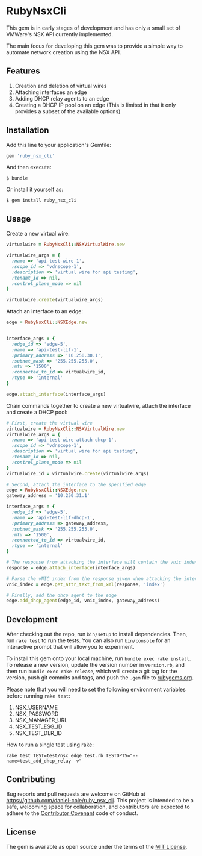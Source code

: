 # RubyNsxCli

This gem is in early stages of development and has only a small set of VMWare's NSX
API currently implemented.

The main focus for developing this gem was to provide a simple way to automate network creation using the NSX API.

## Features

1. Creation and deletion of virtual wires
2. Attaching interfaces an edge
3. Adding DHCP relay agents to an edge
4. Creating a DHCP IP pool on an edge (This is limited in that it only provides a subset of the available options)

## Installation

Add this line to your application's Gemfile:

```ruby
gem 'ruby_nsx_cli'
```

And then execute:

    $ bundle

Or install it yourself as:

    $ gem install ruby_nsx_cli

## Usage

Create a new virtual wire:
```ruby
virtualwire = RubyNsxCli::NSXVirtualWire.new

virtualwire_args = {
  :name => 'api-test-wire-1',
  :scope_id => 'vdnscope-1',
  :description => 'virtual wire for api testing',
  :tenant_id => nil,
  :control_plane_mode => nil
}

virtualwire.create(virtualwire_args)
```

Attach an interface to an edge:
```ruby
edge = RubyNsxCli::NSXEdge.new


interface_args = {
  :edge_id => 'edge-5',
  :name => 'api-test-lif-1',
  :primary_address => '10.250.30.1',
  :subnet_mask => '255.255.255.0',
  :mtu => '1500',
  :connected_to_id => virtualwire_id,
  :type => 'internal'
}

edge.attach_interface(interface_args)
```

Chain commands together to create a new virtualwire, attach the interface and create a DHCP pool:
```ruby
# First, create the virtual wire 
virtualwire = RubyNsxCli::NSXVirtualWire.new
virtualwire_args = {
  :name => 'api-test-wire-attach-dhcp-1',
  :scope_id => 'vdnscope-1',
  :description => 'virtual wire for api testing',
  :tenant_id => nil,
  :control_plane_mode => nil
}
virtualwire_id = virtualwire.create(virtualwire_args)

# Second, attach the interface to the specified edge
edge = RubyNsxCli::NSXEdge.new
gateway_address = '10.250.31.1'

interface_args = {
  :edge_id => 'edge-5',
  :name => 'api-test-lif-dhcp-1',
  :primary_address => gateway_address,
  :subnet_mask => '255.255.255.0',
  :mtu => '1500',
  :connected_to_id => virtualwire_id,
  :type => 'internal'
}

# The response from attaching the interface will contain the vnic index required for adding a DHCP relay
response = edge.attach_interface(interface_args)

# Parse the vNIC index from the response given when attaching the interface
vnic_index = edge.get_attr_text_from_xml(response, 'index')

# Finally, add the dhcp agent to the edge
edge.add_dhcp_agent(edge_id, vnic_index, gateway_address)
```



## Development

After checking out the repo, run `bin/setup` to install dependencies. Then, run `rake test` to run the tests. You can also run `bin/console` for an interactive prompt that will allow you to experiment.

To install this gem onto your local machine, run `bundle exec rake install`. To release a new version, update the version number in `version.rb`, and then run `bundle exec rake release`, which will create a git tag for the version, push git commits and tags, and push the `.gem` file to [rubygems.org](https://rubygems.org).

Please note that you will need to set the following environment variables before running `rake test`:
1. NSX_USERNAME
2. NSX_PASSWORD
3. NSX_MANAGER_URL
4. NSX_TEST_ESG_ID
5. NSX_TEST_DLR_ID

How to run a single test using rake:
```
rake test TEST=test/nsx_edge_test.rb TESTOPTS="--name=test_add_dhcp_relay -v"
```


## Contributing

Bug reports and pull requests are welcome on GitHub at https://github.com/daniel-cole/ruby_nsx_cli. This project is intended to be a safe, welcoming space for collaboration, and contributors are expected to adhere to the [Contributor Covenant](http://contributor-covenant.org) code of conduct.

## License

The gem is available as open source under the terms of the [MIT License](https://opensource.org/licenses/MIT).
